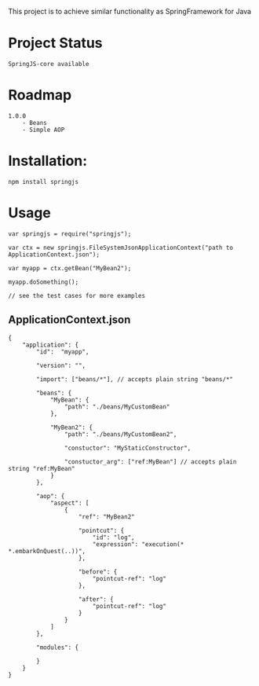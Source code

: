 This project is to achieve similar functionality as SpringFramework for Java

# Project Status

	SpringJS-core available

# Roadmap

	1.0.0
		- Beans
		- Simple AOP

# Installation:

	npm install springjs

# Usage

	var springjs = require("springjs");

	var ctx = new springjs.FileSystemJsonApplicationContext("path to ApplicationContext.json");

	var myapp = ctx.getBean("MyBean2");

	myapp.doSomething();

	// see the test cases for more examples

## ApplicationContext.json

	{
		"application": {
			"id":  "myapp",

			"version": "",

			"import": ["beans/*"], // accepts plain string "beans/*"

			"beans": {
				"MyBean": {
					"path": "./beans/MyCustomBean"
				},

				"MyBean2": {
					"path": "./beans/MyCustomBean2",

					"constuctor": "MyStaticConstructor",

					"constuctor_arg": ["ref:MyBean"] // accepts plain string "ref:MyBean"
				}
			},

			"aop": {
				"aspect": [
					{
						"ref": "MyBean2"

						"pointcut": {
							"id": "log",
							"expression": "execution(* *.embarkOnQuest(..))",
						},

						"before": {
							"pointcut-ref": "log"
						},

						"after": {
							"pointcut-ref": "log"
						}
					}
				]
			},

			"modules": {

			}
		}
	}

